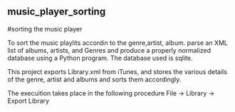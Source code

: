 ## music_player_sorting
#sorting the music player

To sort the music playlits accordin to the genre,artist, album.
parse an XML list of albums, artists, and Genres and produce a properly normalized database using a 
Python program. The database used is sqlite.

This project exports Library.xml from iTunes, and stores the various details of the genre, artist 
and albums and sorts them accordingly.

The execuition takes place in the following procedure
File -> Library -> Export Library

